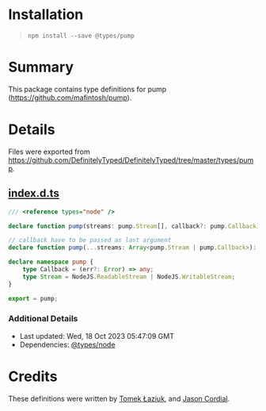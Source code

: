 # Installation
> `npm install --save @types/pump`

# Summary
This package contains type definitions for pump (https://github.com/mafintosh/pump).

# Details
Files were exported from https://github.com/DefinitelyTyped/DefinitelyTyped/tree/master/types/pump.
## [index.d.ts](https://github.com/DefinitelyTyped/DefinitelyTyped/tree/master/types/pump/index.d.ts)
````ts
/// <reference types="node" />

declare function pump(streams: pump.Stream[], callback?: pump.Callback): pump.Stream;

// callback have to be passed as last argument
declare function pump(...streams: Array<pump.Stream | pump.Callback>): pump.Stream;

declare namespace pump {
    type Callback = (err?: Error) => any;
    type Stream = NodeJS.ReadableStream | NodeJS.WritableStream;
}

export = pump;

````

### Additional Details
 * Last updated: Wed, 18 Oct 2023 05:47:09 GMT
 * Dependencies: [@types/node](https://npmjs.com/package/@types/node)

# Credits
These definitions were written by [Tomek Łaziuk](https://github.com/tlaziuk), and [Jason Cordial](https://github.com/jcordial).
